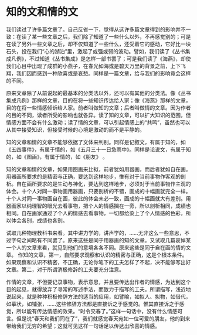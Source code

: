 # 知的文和情的文

我们读过了许多篇文章了。自己反省一下，觉得从这许多篇文章得到的影响并不一致：在读了某一些文章之后，我们除了知道了一些什么以外，不再感觉别的；可是在读了另外一些文章之后，却不仅知道了一些什么，还受着它的感动，它好比一块石头，投在我们“心的湖泊”里，激起了或强或弱的波动。譬如，我们读了《丛书集成凡例》，不过知道《丛书集成》是怎样一部书罢了；可是我们读了《海燕》，却使我们心目中出现了成群的小燕子，在春光如海或是碧天万里的背景之前，上下飞翔，我们因而感到一种欣喜或是哀愁。同样是一篇文章，给与我们的影响竟会这样的不同。

原来文章除了从前说起的最基本的分类法以外，还可以有其他的分类法。像《丛书集成凡例》那样的文章，目的在将一些知识传达给人家；像《海燕》那样的文章，目的在将一些情感倾诉给人家。前者叫做知的文章；后者叫做情的文章。因为作者的目的不同，读者所受的影响也就各异。读了知的文章，可以扩大知识的范围，但情感方面不会有什么激动；读了情的文章，可以引起情感上的“共鸣”，虽然也可以从其中接受知识，但接受时候的心境是激动的而不是平静的。

知的文章和情的文章不能够依据了文体来判别。同样是记叙文，有属于知的，如《五四事件》，有属于情的，如《五月三十一日急雨中》。同样是论说文，有属于知的，如《图画》，有属于情的，如《朋友》 。

知的文章和情的文章，如果用图画来比拟，前者犹如用器画，而后者犹如自在画。用器画所要求的是精密与正确，要达到这样地步，惟有对于当前事物作客观的剖析。自在画所要求的是生动与神化，要达到这样地步，必须对于当前事物作主观的体会。十个人对同一事物画用器画，只要剖析的不错，画成的十幅画就完全一样。十个人对同一事物画自在画，彼此的体会未必一致，画成的十幅画就大有差别。用器画家以纯理智的眼光去看事物，把个人的情感搁在一旁，所以剖析相同，成绩也相同。自在画家通过了个人的情感去看事物，一切都给染上了个人情感的色彩，所以体会各别，成绩也各别。

试取几种物理教科书来看。其中讲力学的，讲声学的，……无非这么一些意思，不过字句之间略有不同罢了。原来这些是同于用器画的知的文章。又试取几篇哀悼某一个人的文章来看，就见到他们的意境各各不同。原来这些是同于自在画的情的文章。
作知的文章，第一，自然要求观察和认识的精密与正确，这是个根本条件。如果观察和认识不精密，不正确，无论你笔下的工夫怎样了不起，决不能够写出好文章。第二，对于所谓消极修辞的工夫要充分注意。

作情的文章，不但要记录事物，表示意思，并且要传达出作者的情感，为达到这个目的起见，就得放弃了寻常的写述手法，而致力于描写的工夫。所谓描写，浅近地说起来，就是种种积极修辞方法的适当的应用，如譬喻，如拟人、拟物，如借代，如摹状，如铺张，……这些修辞方法都是直接诉之于感觉的。惟其直接诉之于感觉，所以能有传达情感的效果。“时令交春了。”这样一句话中，没有什么情感可言。但是说“春天和我们同在了”，我们就感觉春天宛如一位可爱的朋友，他的到来带给我们无穷的希望；这就可见这样一句话足以传达出欣喜的情感。

